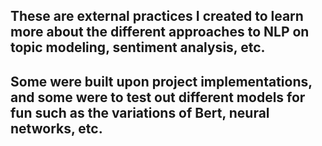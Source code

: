 ## These are external practices I created to learn more about the different approaches to NLP on topic modeling, sentiment analysis, etc.
## Some were built upon project implementations, and some were to test out different models for fun such as the variations of Bert, neural networks, etc.
